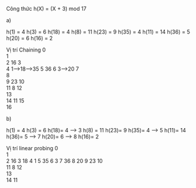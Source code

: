 Công thức h(X) = (X + 3) mod 17

a)

h(1) = 4
h(3) = 6
h(18) = 4
h(8) = 11
h(23) = 9
h(35) = 4
h(11) = 14
h(36) = 5
h(20) = 6
h(16) = 2

Vị trí                          Chaining
  0                                
  1                                
  2                                16
  3                                
  4                                1-->18-->35
  5                                36
  6                                3-->20
  7                                
  8                                
  9                                23
 10                                
 11                                8
 12                                
 13                                
 14                                11
 15                                
 16                                

 b)

h(1) = 4
h(3) = 6
h(18)= 4 --> 3
h(8) = 11
h(23)= 9
h(35)= 4 --> 5 
h(11)= 14
h(36)= 5 --> 7
h(20)= 6 --> 8
h(16)= 2

Vị trí                       linear probing
  0                                
  1                                
  2                                16
  3                                18
  4                                1
  5                                35
  6                                3
  7                                36
  8                                20
  9                                23
 10                                
 11                                8
 12                                
 13                                
 14                                11                            




